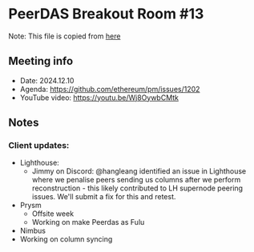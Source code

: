 
# PeerDAS Breakout Room #13
Note: This file is copied from [here](https://docs.google.com/document/d/1Ng2IrCe28kTt1BnIsjtMlKHq2MHgaja24LhFXSvqfJQ/edit?tab=t.0#heading=h.hnz2bqb84rwq)

## Meeting info
- Date: 2024.12.10
- Agenda: https://github.com/ethereum/pm/issues/1202
- YouTube video: https://youtu.be/Wj8OywbCMtk

## Notes

### Client updates:

- Lighthouse:
  - Jimmy on Discord: @hangleang  identified an issue in Lighthouse where we penalise peers sending us columns after we perform reconstruction - this likely contributed to LH supernode peering issues. We'll submit a fix for this and retest.
- Prysm
  - Offsite week
  - Working on make Peerdas as Fulu
- Nimbus
 - Working on column syncing


